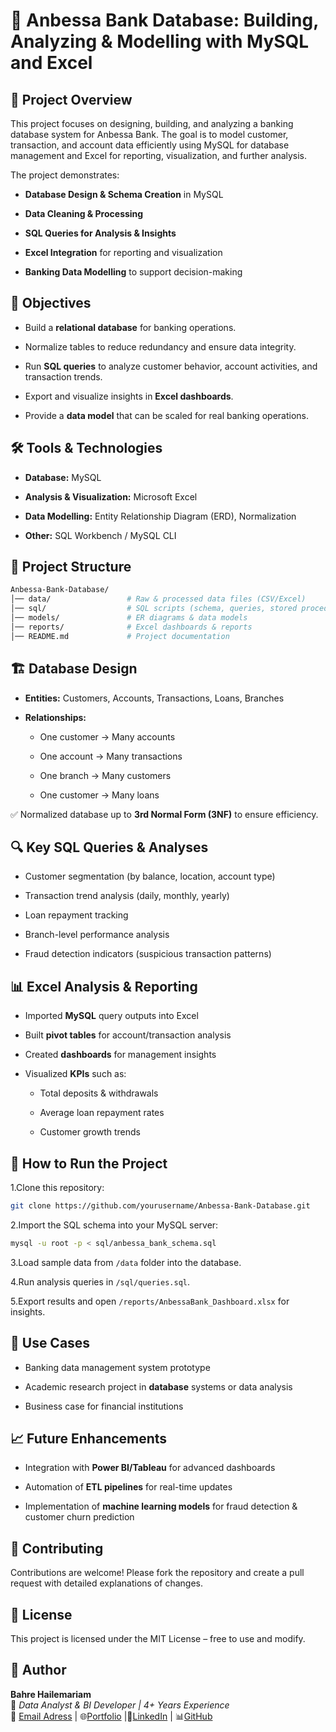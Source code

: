 # 🏦 Anbessa Bank Database: Building, Analyzing & Modelling with MySQL and Excel
## 📌 Project Overview

This project focuses on designing, building, and analyzing a banking database system for Anbessa Bank. The goal is to model customer, transaction, and account data efficiently using MySQL for database management and Excel for reporting, visualization, and further analysis.

The project demonstrates:

- **Database Design & Schema Creation** in MySQL

- **Data Cleaning & Processing**

- **SQL Queries for Analysis & Insights**

- **Excel Integration** for reporting and visualization

- **Banking Data Modelling** to support decision-making
## 🎯 Objectives

- Build a **relational database** for banking operations.

- Normalize tables to reduce redundancy and ensure data integrity.

- Run **SQL queries** to analyze customer behavior, account activities, and transaction trends.

- Export and visualize insights in **Excel dashboards**.

- Provide a **data model** that can be scaled for real banking operations.
  
## 🛠️ Tools & Technologies

- **Database:** MySQL

- **Analysis & Visualization:** Microsoft Excel

- **Data Modelling:** Entity Relationship Diagram (ERD), Normalization

- **Other:** SQL Workbench / MySQL CLI
## 📂 Project Structure
```bash
Anbessa-Bank-Database/
│── data/                 # Raw & processed data files (CSV/Excel)
│── sql/                  # SQL scripts (schema, queries, stored procedures)
│── models/               # ER diagrams & data models
│── reports/              # Excel dashboards & reports
│── README.md             # Project documentation
```
## 🏗️ Database Design

- **Entities:** Customers, Accounts, Transactions, Loans, Branches

- **Relationships:**

   - One customer → Many accounts

   - One account → Many transactions

   - One branch → Many customers

   - One customer → Many loans

✅ Normalized database up to **3rd Normal Form (3NF)** to ensure efficiency.

## 🔍 Key SQL Queries & Analyses

- Customer segmentation (by balance, location, account type)

- Transaction trend analysis (daily, monthly, yearly)

- Loan repayment tracking

- Branch-level performance analysis

- Fraud detection indicators (suspicious transaction patterns)
  
## 📊 Excel Analysis & Reporting

- Imported **MySQL** query outputs into Excel

- Built **pivot tables** for account/transaction analysis

- Created **dashboards** for management insights

- Visualized **KPIs** such as:

  - Total deposits & withdrawals

  - Average loan repayment rates

  - Customer growth trends

## 🚀 How to Run the Project

1.Clone this repository:

```bash
git clone https://github.com/yourusername/Anbessa-Bank-Database.git
```

2.Import the SQL schema into your MySQL server:

```bash
mysql -u root -p < sql/anbessa_bank_schema.sql
```


3.Load sample data from ``/data`` folder into the database.

4.Run analysis queries in ``/sql/queries.sql``.

5.Export results and open ``/reports/AnbessaBank_Dashboard.xlsx`` for insights.

## 📌 Use Cases

- Banking data management system prototype

- Academic research project in **database** systems or data analysis

- Business case for financial institutions

## 📈 Future Enhancements

- Integration with **Power BI/Tableau** for advanced dashboards

- Automation of **ETL pipelines** for real-time updates

- Implementation of **machine learning models** for fraud detection & customer churn prediction
## 🤝 Contributing

Contributions are welcome! Please fork the repository and create a pull request with detailed explanations of changes.

## 📜 License

This project is licensed under the MIT License – free to use and modify.

## 👤 Author
**Bahre Hailemariam**  
📍 *Data Analyst & BI Developer \| 4+ Years Experience*\
📩 [Email Adress](bahre.hail@gmail.com) | 🌐[Portfolio](https://bahre-hailemariam-data-analyst.crd.co/) |💼[LinkedIn](https://www.linkedin.com/in/bahre-hailemariam/) | 📊[GitHub](https://github.com/BahreHailemariam)

